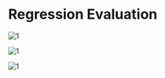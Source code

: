 # Regression Evaluation

![1](https://pawan-mittal.github.io/allassets.github.io/data-science/machine-learning-python/models/supervised/regression-evaluation/1.png)

![1](https://pawan-mittal.github.io/allassets.github.io/data-science/machine-learning-python/models/supervised/regression-evaluation/2.png)

![1](https://pawan-mittal.github.io/allassets.github.io/data-science/machine-learning-python/models/supervised/regression-evaluation/3.png)
